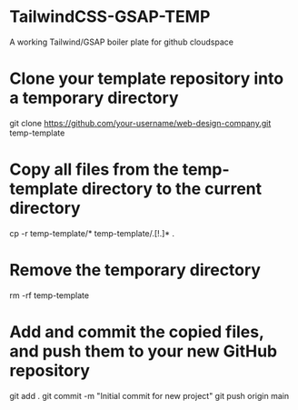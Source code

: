 # TailwindCSS-GSAP-TEMP
A working Tailwind/GSAP boiler plate for github cloudspace

# Clone your template repository into a temporary directory
git clone https://github.com/your-username/web-design-company.git temp-template

# Copy all files from the temp-template directory to the current directory
cp -r temp-template/* temp-template/.[!.]* .

# Remove the temporary directory
rm -rf temp-template

# Add and commit the copied files, and push them to your new GitHub repository
git add .
git commit -m "Initial commit for new project"
git push origin main



